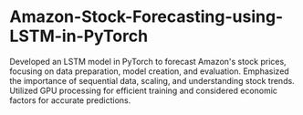 # Amazon-Stock-Forecasting-using-LSTM-in-PyTorch
Developed an LSTM model in PyTorch to forecast Amazon's stock prices, focusing on data preparation, model creation, and evaluation. Emphasized the importance of sequential data, scaling, and understanding stock trends. Utilized GPU processing for efficient training and considered economic factors for accurate predictions.
